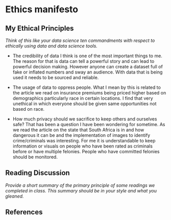# Ethics manifesto 

## My Ethical Principles

_Think of this like your data science ten commandments with respect to ethically using data and data science tools._


- The credibility of data I think is one of the most important things to me. The reason for that is data can tell a powerful story and can lead to powerful decision making. However anyone can create a dataset full of fake or inflated numbers and sway an audience. With data that is being used it needs to be sourced and reliable.

- The usage of data to oppress people. What I mean by this is related to the article we read on insurance premiums being priced higher based on demographics particularly race in certain locations. I find that very unethical in which everyone should be given same opportunities not based on race.

- How much privacy should we sacrifice to keep others and ourselves safe? That has been a question I have been wondering for sometime. As we read the article on the state that South Africa is in and how dangerous it can be and the implementation of images to identify crime/criminals was interesting. For me it is understandable to keep information or visuals on people who have been rated as criminals before or have multiple felonies. People who have committed felonies should be monitored.




## Reading Discussion

_Provide a short summary of the primary principle of some readings we completed in class. This summary should be in your style and what you gleaned._

## References
